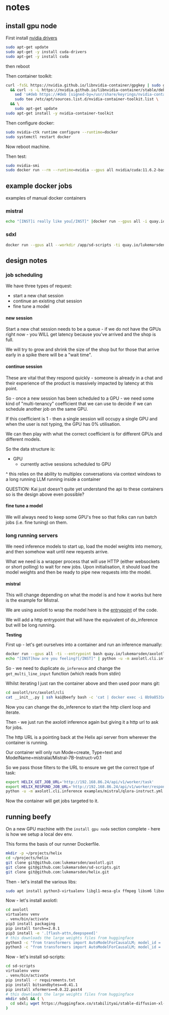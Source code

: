 # notes

## install gpu node

First install [nvidia drivers](https://docs.nvidia.com/datacenter/tesla/tesla-installation-notes/index.html)

```bash
sudo apt-get update
sudo apt-get -y install cuda-drivers
sudo apt-get -y install cuda
```
then reboot

Then container toolkit:

```bash
curl -fsSL https://nvidia.github.io/libnvidia-container/gpgkey | sudo gpg --dearmor -o /usr/share/keyrings/nvidia-container-toolkit-keyring.gpg \
  && curl -s -L https://nvidia.github.io/libnvidia-container/stable/deb/nvidia-container-toolkit.list | \
    sed 's#deb https://#deb [signed-by=/usr/share/keyrings/nvidia-container-toolkit-keyring.gpg] https://#g' | \
    sudo tee /etc/apt/sources.list.d/nvidia-container-toolkit.list \
  && \
    sudo apt-get update
sudo apt-get install -y nvidia-container-toolkit
```

Then configure docker:

```bash
sudo nvidia-ctk runtime configure --runtime=docker
sudo systemctl restart docker
```

Now reboot machine.

Then test:

```bash
sudo nvidia-smi
sudo docker run --rm --runtime=nvidia --gpus all nvidia/cuda:11.6.2-base-ubuntu20.04 nvidia-smi
```

## example docker jobs

examples of manual docker containers

### mistral

```bash
echo "[INST]i really like you[/INST]" |docker run --gpus all -i quay.io/lukemarsden/axolotl:v0.0.1 python -u -m axolotl.cli.inference examples/mistral/qlora-instruct.yml
```

### sdxl

```bash
docker run --gpus all --workdir /app/sd-scripts -ti quay.io/lukemarsden/sd-scripts:v0.0.1 accelerate launch --num_cpu_threads_per_process 1 sdxl_minimal_inference.py --ckpt_path=sdxl/sd_xl_base_1.0.safetensors --prompt="a beautiful sunset on a distant planet with two suns and green fields, 8k, cinematic, photorealistic"
```

## design notes

### job scheduling

We have three types of request:

 * start a new chat session
 * continue an existing chat session
 * fine tune a model

#### new session

Start a new chat session needs to be a queue - if we do not have the GPUs right now - you WILL get latency because you've arrived and the shop is full.

We will try to grow and shrink the size of the shop but for those that arrive early in a spike there will be a "wait time".

#### continue session

These are vital that they respond quickly - someone is already in a chat and their experience of the product is massively impacted by latency at this point.

So - once a new session has been scheduled to a GPU - we need some kind of "multi-tenancy" coefficient that we can use to decide if we can schedule another job on the same GPU.

If this coefficient is 1 - then a single session will occupy a single GPU and when the user is not typing, the GPU has 0% utilisation.

We can then play with what the correct coefficient is for different GPUs and different models.

So the data structure is:

 * GPU
    * currently active sessions scheduled to GPU

^ this relies on the ability to multiplex conversations via context windows to a long running LLM running inside a container

QUESTION: Kai just doesn't quite yet understand the api to these containers so is the design above even possible?

#### fine tune a model

We will always need to keep some GPU's free so that folks can run batch jobs (i.e. fine tuning) on them.


### long running servers

We need inference models to start up, load the model weights into memory, and then somehow wait until new requests arrive.

What we need is a wrapper process that will use HTTP (either websockets or short polling) to wait for new jobs.  Upon initialisation, it should load the model weights and then be ready to pipe new requests into the model.

#### mistral

This will change depending on what the model is and how it works but here is the example for Mistral.

We are using axolotl to wrap the model here is the [entrypoint](https://github.com/lukemarsden/axolotl/blob/main/src/axolotl/cli/inference.py) of the code.

We will add a http entrypoint that will have the equivalent of do_inference but will be long running.

**Testing**

First up - let's get ourselves into a container and run an inference manually:

```bash
docker run --gpus all -ti --entrypoint bash quay.io/lukemarsden/axolotl:v0.0.1
echo "[INST]how are you feeling?[/INST]" | python -u -m axolotl.cli.inference examples/mistral/qlora-instruct.yml
```

So - we need to duplicate `do_inference` and change the `get_multi_line_input` function (which reads from stdin)

Whilst iterating I just ran the container above and then used poor mans git:

```bash
cd axolotl/src/axolotl/cli
cat __init__.py | ssh kai@beefy bash -c 'cat | docker exec -i 8b9a8531e242 bash -c "cat > src/axolotl/cli/__init__.py"'
```

Now you can change the do_inference to start the http client loop and iterate.

Then - we just run the axolotl inference again but giving it a http url to ask for jobs.

The http URL is a pointing back at the Helix api server from wherever the container is running.

Our container will only run Mode=create, Type=text and ModelName=mistralai/Mistral-7B-Instruct-v0.1

So we pass those filters to the URL to ensure we get the correct type of task:

```bash
export HELIX_GET_JOB_URL='http://192.168.86.24/api/v1/worker/task'
export HELIX_RESPOND_JOB_URL='http://192.168.86.24/api/v1/worker/response'
python -u -m axolotl.cli.inference examples/mistral/qlora-instruct.yml
```

Now the container will get jobs targeted to it.

## running beefy

On a new GPU machine with the `install gpu node` section complete - here is how we setup a local dev env.

This forms the basis of our runner Dockerfile.

```bash
mkdir -p ~/projects/helix
cd ~/projects/helix
git clone git@github.com:lukemarsden/axolotl.git
git clone git@github.com:lukemarsden/sd-scripts.git
git clone git@github.com:lukemarsden/helix.git
```

Then - let's install the various libs:

```bash
sudo apt install python3-virtualenv libgl1-mesa-glx ffmpeg libsm6 libxext6
```

Now - let's install axolotl:

```bash
cd axolotl
virtualenv venv
. venv/bin/activate
pip3 install packaging
pip install torch==2.0.1
pip3 install -e '.[flash-attn,deepspeed]'
# this downloads the large weights files from huggingface
python3 -c "from transformers import AutoModelForCausalLM; model_id = 'mistralai/Mistral-7B-v0.1'; AutoModelForCausalLM.from_pretrained(model_id)"
python3 -c "from transformers import AutoModelForCausalLM; model_id = 'mistralai/Mistral-7B-Instruct-v0.1'; AutoModelForCausalLM.from_pretrained(model_id)"
```

Now - let's install sd-scripts:

```bash
cd sd-scripts
virtualenv venv
. venv/bin/activate
pip install -r requirements.txt
pip install bitsandbytes==0.41.1
pip install xformers==0.0.22.post4
# this downloads the large weights files from huggingface
mkdir sdxl && ( \
  cd sdxl; wget https://huggingface.co/stabilityai/stable-diffusion-xl-base-1.0/resolve/main/sd_xl_base_1.0.safetensors \
)
```
